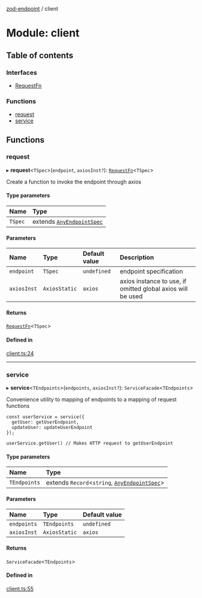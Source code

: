 [zod-endpoint](../README.md) / client

# Module: client

## Table of contents

### Interfaces

- [RequestFn](../interfaces/client.RequestFn.md)

### Functions

- [request](client.md#request)
- [service](client.md#service)

## Functions

### request

▸ **request**<`TSpec`\>(`endpoint`, `axiosInst?`): [`RequestFn`](../interfaces/client.RequestFn.md)<`TSpec`\>

Create a function to invoke the endpoint through axios

#### Type parameters

| Name | Type |
| :------ | :------ |
| `TSpec` | extends [`AnyEndpointSpec`](spec.md#anyendpointspec) |

#### Parameters

| Name | Type | Default value | Description |
| :------ | :------ | :------ | :------ |
| `endpoint` | `TSpec` | `undefined` | endpoint specification |
| `axiosInst` | `AxiosStatic` | `axios` | axios instance to use, if omitted global axios will be used |

#### Returns

[`RequestFn`](../interfaces/client.RequestFn.md)<`TSpec`\>

#### Defined in

[client.ts:24](https://github.com/lorefnon/zod-endpoint/blob/01ffc88/src/client.ts#L24)

___

### service

▸ **service**<`TEndpoints`\>(`endpoints`, `axiosInst?`): `ServiceFacade`<`TEndpoints`\>

Convenience utility to mapping of endpoints to a mapping of request functions

    const userService = service({
      getUser: getUserEndpoint,
      updateUser: updateUserEndpoint
    });

    userService.getUser() // Makes HTTP request to getUserEndpoint

#### Type parameters

| Name | Type |
| :------ | :------ |
| `TEndpoints` | extends `Record`<`string`, [`AnyEndpointSpec`](spec.md#anyendpointspec)\> |

#### Parameters

| Name | Type | Default value |
| :------ | :------ | :------ |
| `endpoints` | `TEndpoints` | `undefined` |
| `axiosInst` | `AxiosStatic` | `axios` |

#### Returns

`ServiceFacade`<`TEndpoints`\>

#### Defined in

[client.ts:55](https://github.com/lorefnon/zod-endpoint/blob/01ffc88/src/client.ts#L55)
